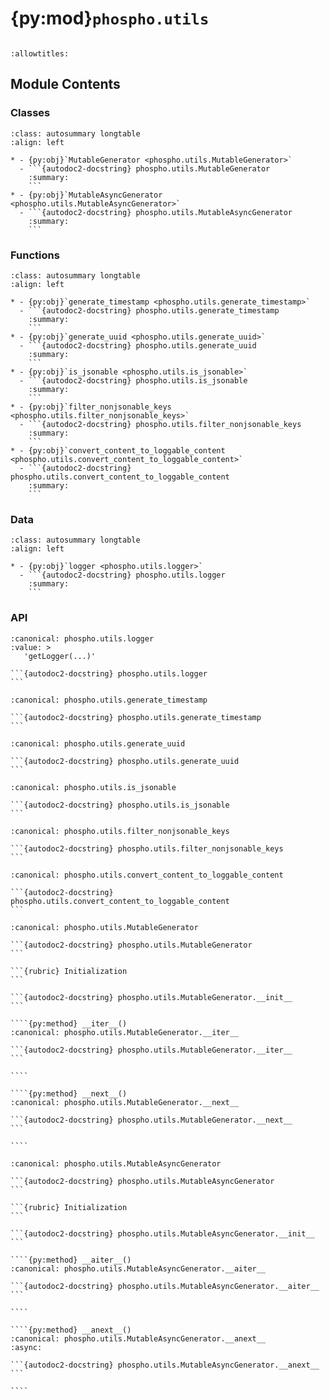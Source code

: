 # {py:mod}`phospho.utils`

```{py:module} phospho.utils
```

```{autodoc2-docstring} phospho.utils
:allowtitles:
```

## Module Contents

### Classes

````{list-table}
:class: autosummary longtable
:align: left

* - {py:obj}`MutableGenerator <phospho.utils.MutableGenerator>`
  - ```{autodoc2-docstring} phospho.utils.MutableGenerator
    :summary:
    ```
* - {py:obj}`MutableAsyncGenerator <phospho.utils.MutableAsyncGenerator>`
  - ```{autodoc2-docstring} phospho.utils.MutableAsyncGenerator
    :summary:
    ```
````

### Functions

````{list-table}
:class: autosummary longtable
:align: left

* - {py:obj}`generate_timestamp <phospho.utils.generate_timestamp>`
  - ```{autodoc2-docstring} phospho.utils.generate_timestamp
    :summary:
    ```
* - {py:obj}`generate_uuid <phospho.utils.generate_uuid>`
  - ```{autodoc2-docstring} phospho.utils.generate_uuid
    :summary:
    ```
* - {py:obj}`is_jsonable <phospho.utils.is_jsonable>`
  - ```{autodoc2-docstring} phospho.utils.is_jsonable
    :summary:
    ```
* - {py:obj}`filter_nonjsonable_keys <phospho.utils.filter_nonjsonable_keys>`
  - ```{autodoc2-docstring} phospho.utils.filter_nonjsonable_keys
    :summary:
    ```
* - {py:obj}`convert_content_to_loggable_content <phospho.utils.convert_content_to_loggable_content>`
  - ```{autodoc2-docstring} phospho.utils.convert_content_to_loggable_content
    :summary:
    ```
````

### Data

````{list-table}
:class: autosummary longtable
:align: left

* - {py:obj}`logger <phospho.utils.logger>`
  - ```{autodoc2-docstring} phospho.utils.logger
    :summary:
    ```
````

### API

````{py:data} logger
:canonical: phospho.utils.logger
:value: >
   'getLogger(...)'

```{autodoc2-docstring} phospho.utils.logger
```

````

````{py:function} generate_timestamp() -> int
:canonical: phospho.utils.generate_timestamp

```{autodoc2-docstring} phospho.utils.generate_timestamp
```
````

````{py:function} generate_uuid() -> str
:canonical: phospho.utils.generate_uuid

```{autodoc2-docstring} phospho.utils.generate_uuid
```
````

````{py:function} is_jsonable(x: typing.Any) -> bool
:canonical: phospho.utils.is_jsonable

```{autodoc2-docstring} phospho.utils.is_jsonable
```
````

````{py:function} filter_nonjsonable_keys(arg_dict: dict, verbose: bool = False) -> typing.Dict[str, object]
:canonical: phospho.utils.filter_nonjsonable_keys

```{autodoc2-docstring} phospho.utils.filter_nonjsonable_keys
```
````

````{py:function} convert_content_to_loggable_content(content: typing.Any) -> typing.Union[typing.Dict[str, object], str]
:canonical: phospho.utils.convert_content_to_loggable_content

```{autodoc2-docstring} phospho.utils.convert_content_to_loggable_content
```
````

`````{py:class} MutableGenerator(generator: typing.Generator, stop: typing.Callable[[typing.Any], bool])
:canonical: phospho.utils.MutableGenerator

```{autodoc2-docstring} phospho.utils.MutableGenerator
```

```{rubric} Initialization
```

```{autodoc2-docstring} phospho.utils.MutableGenerator.__init__
```

````{py:method} __iter__()
:canonical: phospho.utils.MutableGenerator.__iter__

```{autodoc2-docstring} phospho.utils.MutableGenerator.__iter__
```

````

````{py:method} __next__()
:canonical: phospho.utils.MutableGenerator.__next__

```{autodoc2-docstring} phospho.utils.MutableGenerator.__next__
```

````

`````

`````{py:class} MutableAsyncGenerator(generator: typing.AsyncGenerator, stop: typing.Callable[[typing.Any], bool])
:canonical: phospho.utils.MutableAsyncGenerator

```{autodoc2-docstring} phospho.utils.MutableAsyncGenerator
```

```{rubric} Initialization
```

```{autodoc2-docstring} phospho.utils.MutableAsyncGenerator.__init__
```

````{py:method} __aiter__()
:canonical: phospho.utils.MutableAsyncGenerator.__aiter__

```{autodoc2-docstring} phospho.utils.MutableAsyncGenerator.__aiter__
```

````

````{py:method} __anext__()
:canonical: phospho.utils.MutableAsyncGenerator.__anext__
:async:

```{autodoc2-docstring} phospho.utils.MutableAsyncGenerator.__anext__
```

````

`````
